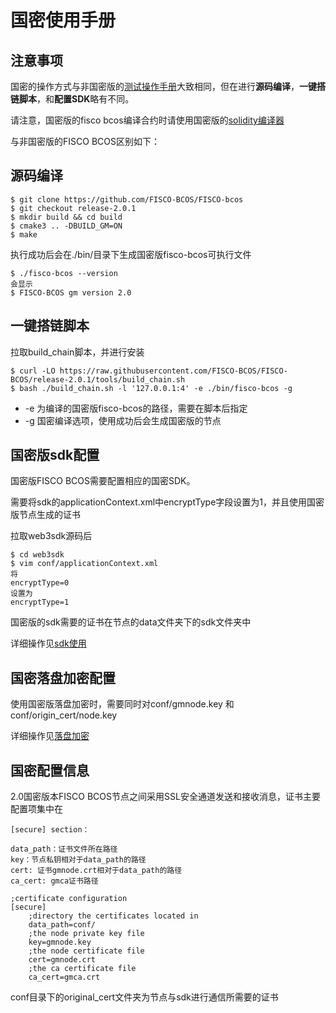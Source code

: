 # 国密使用手册

## 注意事项
国密的操作方式与非国密版的[测试操作手册](http://wiki.weoa.com/books/fisco-bcos/page/%E6%B5%8B%E8%AF%95%E6%8C%87%E5%AF%BC%E6%89%8B%E5%86%8C)大致相同，但在进行**源码编译**，**一键搭链脚本**，和**配置SDK**略有不同。

请注意，国密版的fisco bcos编译合约时请使用国密版的[solidity编译器](https://github.com/FISCO-BCOS/solidity)

与非国密版的FISCO BCOS区别如下：
## 源码编译
```
$ git clone https://github.com/FISCO-BCOS/FISCO-bcos
$ git checkout release-2.0.1
$ mkdir build && cd build
$ cmake3 .. -DBUILD_GM=ON
$ make
```
执行成功后会在./bin/目录下生成国密版fisco-bcos可执行文件
```
$ ./fisco-bcos --version
会显示
$ FISCO-BCOS gm version 2.0
```
## 一键搭链脚本
拉取build_chain脚本，并进行安装
```
$ curl -LO https://raw.githubusercontent.com/FISCO-BCOS/FISCO-BCOS/release-2.0.1/tools/build_chain.sh
$ bash ./build_chain.sh -l '127.0.0.1:4' -e ./bin/fisco-bcos -g
```
* -e 为编译的国密版fisco-bcos的路径，需要在脚本后指定
* -g 国密编译选项，使用成功后会生成国密版的节点

## 国密版sdk配置
国密版FISCO BCOS需要配置相应的国密SDK。

需要将sdk的applicationContext.xml中encryptType字段设置为1，并且使用国密版节点生成的证书

拉取web3sdk源码后
```
$ cd web3sdk
$ vim conf/applicationContext.xml
将
encryptType=0 
设置为
encryptType=1
```
国密版的sdk需要的证书在节点的data文件夹下的sdk文件夹中

详细操作见[sdk使用]()

## 国密落盘加密配置
使用国密版落盘加密时，需要同时对conf/gmnode.key 和 conf/origin_cert/node.key

详细操作见[落盘加密]()


## 国密配置信息

2.0国密版本FISCO BCOS节点之间采用SSL安全通道发送和接收消息，证书主要配置项集中在
```
[secure] section：

data_path：证书文件所在路径
key：节点私钥相对于data_path的路径
cert: 证书gmnode.crt相对于data_path的路径
ca_cert: gmca证书路径
```
```
;certificate configuration
[secure]
    ;directory the certificates located in
    data_path=conf/
    ;the node private key file
    key=gmnode.key
    ;the node certificate file
    cert=gmnode.crt
    ;the ca certificate file
    ca_cert=gmca.crt
```
conf目录下的original_cert文件夹为节点与sdk进行通信所需要的证书